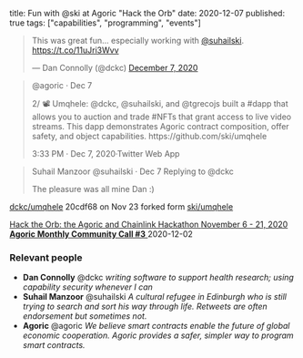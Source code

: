 title: Fun with @ski at Agoric "Hack the Orb"
date: 2020-12-07
published: true
tags: ["capabilities", "programming", "events"]


<blockquote class="twitter-tweet">
    <p lang="en" dir="ltr">This was
    great fun... especially working with <a
    href="https://twitter.com/suhailski?ref_src=twsrc%5Etfw">@suhailski</a>.
    <a href="https://t.co/11uJri3Wvv">https://t.co/11uJri3Wvv</a>
</p>&mdash; Dan Connolly (@dckc) <a
href="https://twitter.com/dckc/status/1336061189013581826?ref_src=twsrc%5Etfw">December
7, 2020</a>
</blockquote>
<script async
src="https://platform.twitter.com/widgets.js"
charset="utf-8"></script>

<noscript>
<blockquote>
@agoric · Dec 7
<p>
2/ 📽️ Umqhele: @dckc, @suhailski, and @tgrecojs built a #dapp that allows you to auction and trade #NFTs that grant access to live video streams. This dapp demonstrates Agoric contract composition, offer safety, and object capabilities. https://github.com/ski/umqhele
</p>
3:33 PM · Dec 7, 2020·Twitter Web App
</blockquote>
</noscript>

<blockquote>
Suhail Manzoor @suhailski · Dec 7 Replying to @dckc
<p>
The pleasure was all mine Dan :)
</p>
</blockquote>

<a href="https://github.com/dckc/umqhele">dckc/umqhele</a> 20cdf68 on Nov 23
forked form <a href="https://github.com/ski/umqhele">ski/umqhele</a>

<div class="h-event vevent">
<a href="https://www.hacktheorb.com/">
Hack the Orb: the Agoric and Chainlink Hackathon
<time class="dt-start dtstart">November 6 - 21, 2020</time>
</div>

<div class="h-event vevent">
<a href="https://www.youtube.com/watch?v=wVrX06owyeY">
<b class="p-name summary">Agoric Monthly Community Call #3</b>
</a>
<time class="dt-start dtstart">2020-12-02</time>
</div>



<h3>Relevant people</h3>
<ul>
<li class="h-card hCard"><b class="fn">Dan Connolly</b> @dckc
<em class="p-note">writing software to support health research; using capability security whenever I can</em></li>
<li class="h-card"><b class="fn">Suhail Manzoor</b> @suhailski
<em class="p-note">A cultural refugee in Edinburgh who is still trying to search and sort his way through life. Retweets are often endorsement but sometimes not.</em></li>
<li class="h-card"><b>Agoric</b> @agoric
<em class="p-note">We believe smart contracts enable the future of global economic cooperation. Agoric provides a safer, simpler way to program smart contracts.</em></li>
</ul>
